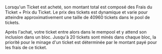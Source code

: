 Lorsqu'un Ticket est acheté, son montant total est composé des Frais du Ticket + Prix du Ticket.
Le prix des tickets est dynamique et varie pour atteindre approximativement une taille de 40960 tickets dans le pool de tickets.

Après l'achat, votre ticket entre alors dans le mempool et y attend son inclusion dans un bloc.
Jusqu'à 20 tickets sont minés dans chaque bloc, la priorité pour le minage d'un ticket est déterminée par le montant payé pour les frais de ce ticket.
